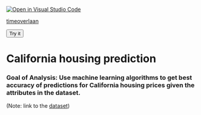 [![Open in Visual Studio Code](https://open.vscode.dev/badges/open-in-vscode.svg)](vscode://vscode.git/clone?url=https://github.com/minsa110/CaliforniaHousingPrediction.git)

<a href="vscode://timmoverlaan.uri-open-recent/open-or-clone?url=https://github.com/minsa110/CaliforniaHousingPrediction.git">timeoverlaan</a>

<button onclick="myFunction()">Try it</button>

<script>
function myFunction() {
  window.open("https://www.w3schools.com");
}
</script>

# California housing prediction
### Goal of Analysis: Use machine learning algorithms to get best accuracy of predictions for California housing prices given the attributes in the dataset.

(Note: link to the [dataset](https://www.kaggle.com/camnugent/california-housing-prices))

